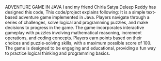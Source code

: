 ADVENTURE GAME IN JAVA
I and my friend Chirla Satya Deleep Reddy has designed this code, This code/project explains following:
It is a simple text-based adventure game implemented in Java. Players navigate through a series of challenges, solve logical and programming puzzles, and make decisions to progress in the game. The game incorporates interactive gameplay with puzzles involving mathematical reasoning, increment operations, and coding concepts. Players earn points based on their choices and puzzle-solving skills, with a maximum possible score of 100. The game is designed to be engaging and educational, providing a fun way to practice logical thinking and programming basics.
